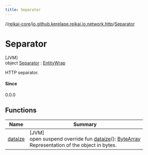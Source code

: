 ```yaml
---
title: Separator
---
```

//[reikai-core](../../../index.html)/[io.github.kerelape.reikai.io.network.http](../index.html)/[Separator](index.html)



# Separator



[JVM]\
object [Separator](index.html) : [EntityWrap](../../io.github.kerelape.reikai.core/-entity-wrap/index.html)

HTTP separator.



#### Since



0.0.0



## Functions


| Name | Summary |
|---|---|
| [dataize](../../io.github.kerelape.reikai.core/-entity/dataize.html) | [JVM]<br>open suspend override fun [dataize](../../io.github.kerelape.reikai.core/-entity/dataize.html)(): [ByteArray](https://kotlinlang.org/api/latest/jvm/stdlib/kotlin/-byte-array/index.html)<br>Representation of the object in bytes. |

